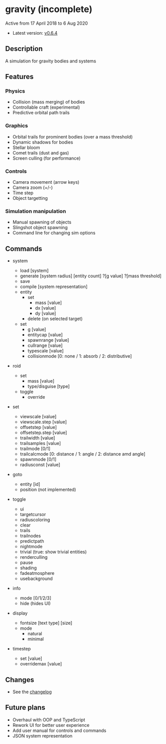# gravity (incomplete)
Active from 17 April 2018 to 6 Aug 2020
- Latest version: [v0.6.4](https://github.com/AoMedium/gravity/tree/main/versions/gravity%20v0.6.4)
## Description
A simulation for gravity bodies and systems

## Features
### Physics
- Collision (mass merging) of bodies
- Controllable craft (experimental)
- Predictive orbital path trails

### Graphics
- Orbital trails for prominent bodies (over a mass threshold)
- Dynamic shadows for bodies
- Stellar bloom
- Comet trails (dust and gas)
- Screen culling (for performance)

### Controls
- Camera movement (arrow keys)
- Camera zoom (+/-)
- Time step
- Object targetting

### Simulation manipulation
- Manual spawning of objects
- Slingshot object spawning
- Command line for changing sim options

## Commands
- system
  - load [system]
  - generate [system radius] [entity count] ?[g value] ?[mass threshold]
  - save
  - compile [system representation]
  - entity
    - set
      - mass [value]
      - dx [value]
      - dy [value]
    - delete (on selected target)
  - set
    - g [value]
    - entitycap [value]
    - spawnrange [value]
    - cullrange [value]
    - typescale [value]
    - collisionmode [0: none / 1: absorb / 2: distributive]
    
- roid
  - set
    - mass [value]
    - type/disguise [type]
  - toggle
    - override
    
- set
  - viewscale [value]
  - viewscale.step [value]
  - offsetstep [value]
  - offsetstep.step [value]
  - trailwidth [value]
  - trailsamples [value]
  - trailmode [0/1]
  - trailcalcmode [0: distance / 1: angle / 2: distance amd angle]
  - spawnmode [0/1]
  - radiusconst [value]
  
- goto
  - entity [id]
  - position (not implemented)

- toggle
  - ui
  - targetcursor
  - radiuscoloring
  - clear
  - trails
  - trailnodes
  - predictpath
  - nightmode
  - trivial (true: show trivial entities)
  - renderculling
  - pause
  - shading
  - fadeatmosphere
  - usebackground
  
- info
  - mode [0/1/2/3]
  - hide (hides UI)
  
- display
  - fontsize [text type] [size]
  - mode
    - natural
    - minimal
    
- timestep
  - set [value]
  - overridemax [value]

## Changes
- See the [changelog](changelog.txt)

## Future plans
- Overhaul with OOP and TypeScript
- Rework UI for better user experience
- Add user manual for controls and commands
- JSON system representation
